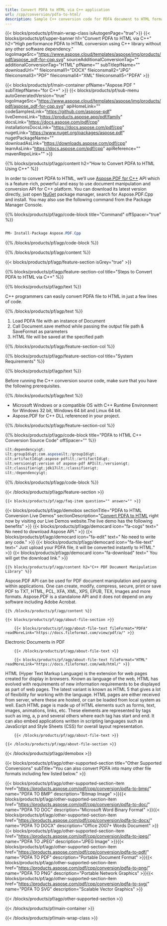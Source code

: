 ```yaml
---
title: Convert PDFA to HTML via C++ application 
url: /cpp/conversion/pdfa-to-html/ 
description: Sample C++ conversion code for PDFA document to HTML format. Programmers can use this source code for batch PDFA to HTML conversion within any C++ application.
---
```


{{< blocks/products/pf/main-wrap-class isAutogenPage="true">}}
{{< blocks/products/pf/upper-banner h1="Convert PDFA to HTML via C++" h2="High performance PDFA to HTML conversion using C++ library without any other software dependency." logoImageSrc="https://www.aspose.cloud/templates/aspose/img/products/pdf/aspose_pdf-for-cpp.svg" sourceAdditionalConversionTag="" additionalConversionTag="HTML" pfName="" subTitlepfName="" downloadUrl="" fileiconsmall1="DOCX" fileiconsmall2="JPG" fileiconsmall3="PDF" fileiconsmall4="XML" fileiconsmall5="PDFA" >}}

{{< blocks/products/pf/main-container pfName="Aspose.PDF " subTitlepfName="for C++" >}}
{{< blocks/products/pf/sub-menu autoGeneratedVersion="true" logoImageSrc="https://www.aspose.cloud/templates/aspose/img/products/pdf/aspose_pdf-for-cpp.svg" apiHomeLink="" codeSamplesLink="https://github.com/aspose-pdf" liveDemosLink="https://products.aspose.app/pdf/family" docsLink="https://docs.aspose.com/pdf/cpp" installationsDocsLink="https://docs.aspose.com/pdf/cpp" nugetLink="https://www.nuget.org/packages/aspose.pdf" nugetPackageName="" downloadAsLink="https://downloads.aspose.com/pdf/cpp" learnAsLink="https://docs.aspose.com/pdf/cpp" apiReference="" mavenRepoLink="" >}}

{{% blocks/products/pf/agp/content h2="How to Convert PDFA to HTML Using C++" %}}

 In order to convert PDFA to HTML, we’ll use
 [Aspose.PDF for C++](https://products.aspose.com/pdf/cpp) 
 API which is a feature-rich, powerful and easy to use document manipulation and conversion API for C++ platform. You can download its latest version directly, just open
 [NuGet](https://www.nuget.org/packages/aspose.pdf) 
 package manager, search for
 Aspose.PDF.Cpp 
 and install. You may also use the following command from the Package Manager Console.

{{% blocks/products/pf/agp/code-block title="Command" offSpacer="true" %}}

```cs

PM> Install-Package Aspose.PDF.Cpp

```

{{% /blocks/products/pf/agp/code-block %}}

{{% /blocks/products/pf/agp/content %}}

{{< blocks/products/pf/agp/feature-section isGrey="true" >}}

{{% blocks/products/pf/agp/feature-section-col title="Steps to Convert PDFA to HTML via C++" %}}

{{% blocks/products/pf/agp/text %}}

 C++ programmers can easily convert PDFA file to HTML in just a few lines of code.

{{% /blocks/products/pf/agp/text %}}

1. Load PDFA file with an instance of Document
1. Call Document.save method while passing the output file path & SaveFormat as parameters
1. HTML file will be saved at the specified path


{{% /blocks/products/pf/agp/feature-section-col %}}

{{% blocks/products/pf/agp/feature-section-col title="System Requirements" %}}

{{% blocks/products/pf/agp/text %}}

 Before running the C++ conversion source code, make sure that you have the following prerequisites.

{{% /blocks/products/pf/agp/text %}}

- Microsoft Windows or a compatible OS with C++ Runtime Environment for Windows 32 bit, Windows 64 bit and Linux 64 bit.
- Aspose.PDF for C++ DLL referenced in your project.

{{% /blocks/products/pf/agp/feature-section-col %}}

{{% blocks/products/pf/agp/code-block title="PDFA to HTML C++ Conversion Source Code" offSpacer="" %}}

```cs
&lt;dependency&gt;
&lt;groupId&gt;com.aspose&lt;/groupId&gt;
&lt;artifactId&gt;aspose-pdf&lt;/artifactId&gt;
&lt;version&gt;version of aspose-pdf API&lt;/version&gt;
&lt;classifier&gt;jdk17&lt;/classifier&gt;
&lt;/dependency&gt;


```

{{% /blocks/products/pf/agp/code-block %}}

{{< /blocks/products/pf/agp/feature-section >}}

    {{< blocks/products/pf/agp/faq-item question="" answer="" >}}
 

<!-- aboutfile Starts -->

{{< blocks/products/pf/agp/demobox sectionTitle="PDFA to HTML Conversion Live Demos" sectionDescription="[Convert PDFA to HTML](https://products.aspose.app/pdf/conversion/pdfa-to-html) right now by visiting our Live Demos website.The live demo has the following benefits" >}}
        {{< blocks/products/pf/agp/democard icon="fa-cogs" text=" No need to download Aspose API." >}}
        {{< blocks/products/pf/agp/democard icon="fa-edit" text=" No need to write any code." >}}
        {{< blocks/products/pf/agp/democard icon="fa-file-text" text=" Just upload your PDFA file, it will be converted instantly to HTML." >}}
        {{< blocks/products/pf/agp/democard icon="fa-download" text=" You will get the download link." >}}

    {{% blocks/products/pf/agp/content h2="C++ PDF Document Manipulation Library" %}}

 Aspose.PDF API can be used for PDF document manipulation and parsing within applications. One can create, modify, compress, secure, print or save PDF to TXT, HTML, PCL, XFA, XML, XPS, EPUB, TEX, Images and more formats. Aspose.PDF is a standalone API and it does not depend on any software including Adobe Acrobat. ‎



    {{% /blocks/products/pf/agp/content %}}

    {{< blocks/products/pf/agp/about-file-section >}}

        {{< blocks/products/pf/agp/about-file-text fileFormat="PDFA" readMoreLink="https://docs.fileformat.com/view/pdf/a/" >}}

Electronic Documents in PDF

        {{< /blocks/products/pf/agp/about-file-text >}}

        {{< blocks/products/pf/agp/about-file-text fileFormat="HTML" readMoreLink="https://docs.fileformat.com/web/html/" >}}

HTML (Hyper Text Markup Language) is the extension for web pages created for display in browsers. Known as language of the web, HTML has evolved with requirements of new information requirements to be displayed as part of web pages. The latest variant is known as HTML 5 that gives a lot of flexibility for working with the language. HTML pages are either received from server, where these are hosted, or can be loaded from local system as well. Each HTML page is made up of HTML elements such as forms, text, images, animations, links, etc. These elements are represented by tags such as img, a, p and several others where each tag has start and end. It can also embed applications written in scripting languages such as JavaScript and Style Sheets (CSS) for overall layout representation.

        {{< /blocks/products/pf/agp/about-file-text >}}

    {{< /blocks/products/pf/agp/about-file-section >}}

{{< /blocks/products/pf/agp/demobox >}}

<!-- aboutfile Ends -->

{{< blocks/products/pf/agp/other-supported-section title="Other Supported Conversions" subTitle="You can also convert PDFA into many other file formats including few listed below." >}}

{{< blocks/products/pf/agp/other-supported-section-item href="https://products.aspose.com/pdf/cpp/conversion/pdfa-to-bmp/" name="PDFA TO BMP" description="Bitmap Image" >}}{{< blocks/products/pf/agp/other-supported-section-item href="https://products.aspose.com/pdf/cpp/conversion/pdfa-to-doc/" name="PDFA TO DOC" description="Microsoft Word Binary Format" >}}{{< blocks/products/pf/agp/other-supported-section-item href="https://products.aspose.com/pdf/cpp/conversion/pdfa-to-docx/" name="PDFA TO DOCX" description="Office 2007+ Words Document" >}}{{< blocks/products/pf/agp/other-supported-section-item href="https://products.aspose.com/pdf/cpp/conversion/pdfa-to-jpeg/" name="PDFA TO JPEG" description="JPEG Image" >}}{{< blocks/products/pf/agp/other-supported-section-item href="https://products.aspose.com/pdf/cpp/conversion/pdfa-to-pdf/" name="PDFA TO PDF" description="Portable Document Format" >}}{{< blocks/products/pf/agp/other-supported-section-item href="https://products.aspose.com/pdf/cpp/conversion/pdfa-to-png/" name="PDFA TO PNG" description="Portable Network Graphics" >}}{{< blocks/products/pf/agp/other-supported-section-item href="https://products.aspose.com/pdf/cpp/conversion/pdfa-to-svg/" name="PDFA TO SVG" description="Scalable Vector Graphics" >}}

{{< /blocks/products/pf/agp/other-supported-section >}}

{{< /blocks/products/pf/main-container >}}
    
{{< /blocks/products/pf/main-wrap-class >}}